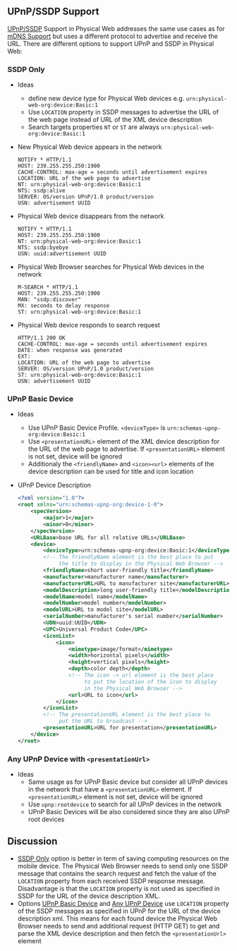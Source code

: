 ## UPnP/SSDP Support

[UPnP/SSDP][upnp-ssdp] Support in Physical Web addresses the same use cases as for [mDNS Support][physical-web-mdns] 
but uses a different protocol to advertise and receive the URL. There are different options to support UPnP and SSDP in Physical Web: 

### SSDP Only

* Ideas
    * define new device type for Physical Web devices e.g. `urn:physical-web-org:device:Basic:1`
    * Use `LOCATION` property in SSDP messages to advertise the URL of the web page instead 
      of URL of the XML device description
    * Search targets properties `NT` or `ST` are always `urn:physical-web-org:device:Basic:1`

* New Physical Web device appears in the network

    ```
    NOTIFY * HTTP/1.1
    HOST: 239.255.255.250:1900
    CACHE-CONTROL: max-age = seconds until advertisement expires
    LOCATION: URL of the web page to advertise
    NT: urn:physical-web-org:device:Basic:1
    NTS: ssdp:alive
    SERVER: OS/version UPnP/1.0 product/version
    USN: advertisement UUID 
    ```

* Physical Web device disappears from the network

    ```
    NOTIFY * HTTP/1.1
    HOST: 239.255.255.250:1900
    NT: urn:physical-web-org:device:Basic:1
    NTS: ssdp:byebye
    USN: uuid:advertisement UUID 
    ```

* Physical Web Browser searches for Physical Web devices in the network

    ```
    M-SEARCH * HTTP/1.1
    HOST: 239.255.255.250:1900
    MAN: "ssdp:discover"
    MX: seconds to delay response
    ST: urn:physical-web-org:device:Basic:1
    ```

* Physical Web device responds to search request

    ```
    HTTP/1.1 200 OK
    CACHE-CONTROL: max-age = seconds until advertisement expires
    DATE: when response was generated
    EXT:
    LOCATION: URL of the web page to advertise
    SERVER: OS/version UPnP/1.0 product/version
    ST: urn:physical-web-org:device:Basic:1
    USN: advertisement UUID
    ```

### UPnP Basic Device
* Ideas 
    * Use UPnP Basic Device Profile. `<deviceType>` is `urn:schemas-upnp-org:device:Basic:1`
    * Use `<presentationURL>` element of the XML device description for the 
      URL of the web page to advertise. If `<presentationURL>` element is not
      set, device will be ignored
    * Additionaly the `<friendlyName>` and `<icon><url>` elements of the device 
      description can be used for title and icon location

* UPnP Device Description

    ```xml
    <?xml version="1.0"?>
    <root xmlns="urn:schemas-upnp-org:device-1-0">
    	<specVersion>
    		<major>1</major>
    		<minor>0</minor>
    	</specVersion>
    	<URLBase>base URL for all relative URLs</URLBase>
    	<device>
    		<deviceType>urn:schemas-upnp-org:device:Basic:1</deviceType>
    		<!-- The friendlyName element is the best place to put 
    		     the title to display in the Physical Web Browser -->
    		<friendlyName>short user-friendly title</friendlyName>
    		<manufacturer>manufacturer name</manufacturer>
    		<manufacturerURL>URL to manufacturer site</manufacturerURL>
    		<modelDescription>long user-friendly title</modelDescription>
    		<modelName>model name</modelName>
    		<modelNumber>model number</modelNumber>
    		<modelURL>URL to model site</modelURL>
    		<serialNumber>manufacturer's serial number</serialNumber>
    		<UDN>uuid:UUID</UDN>
    		<UPC>Universal Product Code</UPC>
    		<iconList>
    			<icon> 
    				<mimetype>image/format</mimetype>
    				<width>horizontal pixels</width>
    				<height>vertical pixels</height>
    				<depth>color depth</depth>
    				<!-- The icon -> url element is the best place 
    				     to put the location of the icon to display 
    				     in the Physical Web Browser -->
    				<url>URL to icon</url>
    			</icon>
    		</iconList>
    		<!-- The presentationURL element is the best place to 
    		     put the URL to broadcast -->
    		<presentationURL>URL for presentation</presentationURL>
    	</device>
    </root> 
    ```

### Any UPnP Device with `<presentationUrl>`

* Ideas 
    * Same usage as for UPnP Basic device but consider all UPnP 
      devices in the network that have a `<presentationURL>` element. 
      If `<presentationURL>` element is not set, device will be ignored
    * Use `upnp:rootdevice` to search for all UPnP devices in the network
    * UPnP Basic Devices will be also considered since they are also UPnP root devices

## Discussion

* [SSDP Only](#ssdp-only) option is better in term of saving computing resources 
  on the mobile device. The Physical Web Browser needs to send only one SSDP 
  message that contains the search request and fetch the value of the `LOCATION`
  property from each received SSDP response message. Disadvantage is that the 
  `LOCATION` property is not used as specified in SSDP for the URL of the 
  device description XML.
* Options [UPnP Basic Device](#upnp-basic-device) and 
  [Any UPnP Device](#any-upnp-device-with-lt-presentationurl-gt) use `LOCATION`
  property of the SSDP messages as specified in UPnP for the URL of the device 
  description xml. This means for each found device the Physical Web Browser 
  needs to send and additional request (HTTP GET) to get and parse the XML
  device description and then fetch the `<presentationUrl>` element

[physical-web-mdns]: https://github.com/google/physical-web/blob/master/documentation/mDNS_Support.md
[upnp-ssdp]: http://upnp.org/sdcps-and-certification/standards/device-architecture-documents/ 
